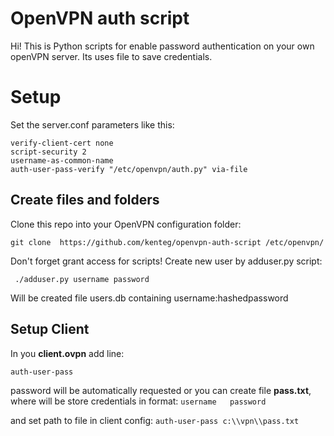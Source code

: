 # OpenVPN auth script

Hi! This is Python scripts for enable password authentication on your own openVPN server. Its uses file to save credentials.

# Setup

Set the server.conf parameters like this: 
	
    verify-client-cert none
    script-security 2
    username-as-common-name
    auth-user-pass-verify "/etc/openvpn/auth.py" via-file

## Create files and folders

Clone this repo into your OpenVPN configuration folder:

    git clone  https://github.com/kenteg/openvpn-auth-script /etc/openvpn/
 Don't forget grant access for scripts!
 Create new user by adduser.py script:

     ./adduser.py username password
Will be created file users.db containing username:hashedpassword
## Setup Client
In you **client.ovpn** add line:

    auth-user-pass

password will be automatically requested
or
you can create file **pass.txt**, where will be store credentials in format:
`username  
password`

and set path to file in client config: 
 `auth-user-pass c:\\vpn\\pass.txt`
